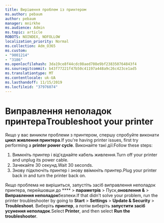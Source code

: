 ```yaml
---
title: Вирішення проблем із принтером
ms.author: pebaum
author: pebaum
manager: mnirkhe
ms.audience: Admin
ms.topic: article
ROBOTS: NOINDEX, NOFOLLOW
localization_priority: Normal
ms.collection: Adm_O365
ms.custom:
- "9001214"
- "3186"
ms.openlocfilehash: 3da19ce8f44cdc08aed708e9bf238350764843f4
ms.sourcegitcommit: b43f77221f47b50c41197a448a9c26c423ce1ad5
ms.translationtype: MT
ms.contentlocale: uk-UA
ms.lasthandoff: 11/15/2019
ms.locfileid: "37976074"
---
```

# <a name="troubleshoot-your-printer"></a><span data-ttu-id="68828-102">Виправлення неполадок принтера</span><span class="sxs-lookup"><span data-stu-id="68828-102">Troubleshoot your printer</span></span>

<span data-ttu-id="68828-103">Якщо у вас виникли проблеми з принтером, спершу спробуйте виконати **цикл живлення принтера**.</span><span class="sxs-lookup"><span data-stu-id="68828-103">If you're having printer issues, first try performing a **printer power cycle**.</span></span> <span data-ttu-id="68828-104">Виконайте такі дії:</span><span class="sxs-lookup"><span data-stu-id="68828-104">Follow these steps:</span></span>

1. <span data-ttu-id="68828-105">Вимкніть принтер і від'єднайте кабель живлення.</span><span class="sxs-lookup"><span data-stu-id="68828-105">Turn off your printer and unplug its power cable.</span></span>
2. <span data-ttu-id="68828-106">Зачекайте 30 секунд.</span><span class="sxs-lookup"><span data-stu-id="68828-106">Wait 30 seconds.</span></span>
3. <span data-ttu-id="68828-107">Знову підключіть принтер і знову ввімкніть принтер.</span><span class="sxs-lookup"><span data-stu-id="68828-107">Plug your printer back in and turn the printer back on.</span></span>

<span data-ttu-id="68828-108">Якщо проблема не вирішиться, запустіть засіб виправлення неполадок принтера, перейшовши до \*\*\*\* > **параметрів** > Пуск,**оновлення &** > **Виправлення неполадок**безпеки.</span><span class="sxs-lookup"><span data-stu-id="68828-108">If that didn't solve your problem, run the printer troubleshooter by going to **Start** > **Settings** > **Update & Security** > **Troubleshoot**.</span></span> <span data-ttu-id="68828-109">Виберіть **принтер**, а потім виберіть **запустити засіб усунення неполадок**.</span><span class="sxs-lookup"><span data-stu-id="68828-109">Select **Printer**, and then select **Run the troubleshooter**.</span></span>